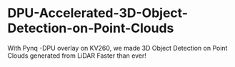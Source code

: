 # DPU-Accelerated-3D-Object-Detection-on-Point-Clouds
With Pynq -DPU overlay on KV260, we made 3D Object Detection on Point Clouds generated from LiDAR Faster than ever!
